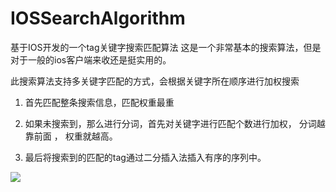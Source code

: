 # IOSSearchAlgorithm
基于IOS开发的一个tag关键字搜索匹配算法
这是一个非常基本的搜索算法，但是对于一般的ios客户端来收还是挺实用的。

此搜索算法支持多关键字匹配的方式，会根据关键字所在顺序进行加权搜索

1.  首先匹配整条搜索信息，匹配权重最重

2.  如果未搜索到，那么进行分词，首先对关键字进行匹配个数进行加权，
    分词越靠前面 ， 权重就越高。

3. 最后将搜索到的匹配的tag通过二分插入法插入有序的序列中。


![](https://github.com/ixshells/IOSSearchAlgorithm/resouce/f.png)  
